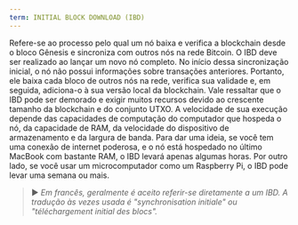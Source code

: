 ```yaml
---
term: INITIAL BLOCK DOWNLOAD (IBD)
---
```


Refere-se ao processo pelo qual um nó baixa e verifica a blockchain desde o bloco Gênesis e sincroniza com outros nós na rede Bitcoin. O IBD deve ser realizado ao lançar um novo nó completo. No início dessa sincronização inicial, o nó não possui informações sobre transações anteriores. Portanto, ele baixa cada bloco de outros nós na rede, verifica sua validade e, em seguida, adiciona-o à sua versão local da blockchain. Vale ressaltar que o IBD pode ser demorado e exigir muitos recursos devido ao crescente tamanho da blockchain e do conjunto UTXO. A velocidade de sua execução depende das capacidades de computação do computador que hospeda o nó, da capacidade de RAM, da velocidade do dispositivo de armazenamento e da largura de banda. Para dar uma ideia, se você tem uma conexão de internet poderosa, e o nó está hospedado no último MacBook com bastante RAM, o IBD levará apenas algumas horas. Por outro lado, se você usar um microcomputador como um Raspberry Pi, o IBD pode levar uma semana ou mais.

> ► *Em francês, geralmente é aceito referir-se diretamente a um IBD. A tradução às vezes usada é "synchronisation initiale" ou "téléchargement initial des blocs".*